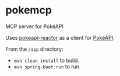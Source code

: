 # pokemcp
MCP server for PokéAPI

Uses [pokeapi-reactor](https://github.com/SirSkaro/pokeapi-reactor) as a client for [PokéAPI](https://pokeapi.co/).

From the `/app` directory:
* `mvn clean install` to build.
* `mvn spring-boot:run` to run.

